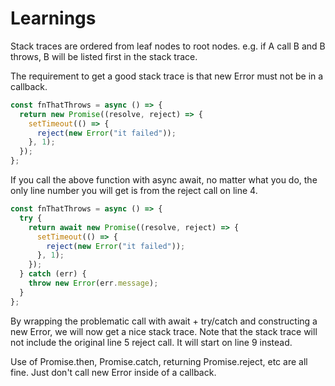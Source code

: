 # Learnings

Stack traces are ordered from leaf nodes to root nodes. e.g. if A call B and B throws, B will be listed first in the stack trace.

The requirement to get a good stack trace is that new Error must not be in a callback.

```js
const fnThatThrows = async () => {
  return new Promise((resolve, reject) => {
    setTimeout(() => {
      reject(new Error("it failed"));
    }, 1);
  });
};
```

If you call the above function with async await, no matter what you do, the only line number you will get is from the reject call on line 4.

```js
const fnThatThrows = async () => {
  try {
    return await new Promise((resolve, reject) => {
      setTimeout(() => {
        reject(new Error("it failed"));
      }, 1);
    });
  } catch (err) {
    throw new Error(err.message);
  }
};
```

By wrapping the problematic call with await + try/catch and constructing a new Error, we will now get a nice stack trace. Note that the stack trace will not include the original line 5 reject call. It will start on line 9 instead.

Use of Promise.then, Promise.catch, returning Promise.reject, etc are all fine. Just don't call new Error inside of a callback.
